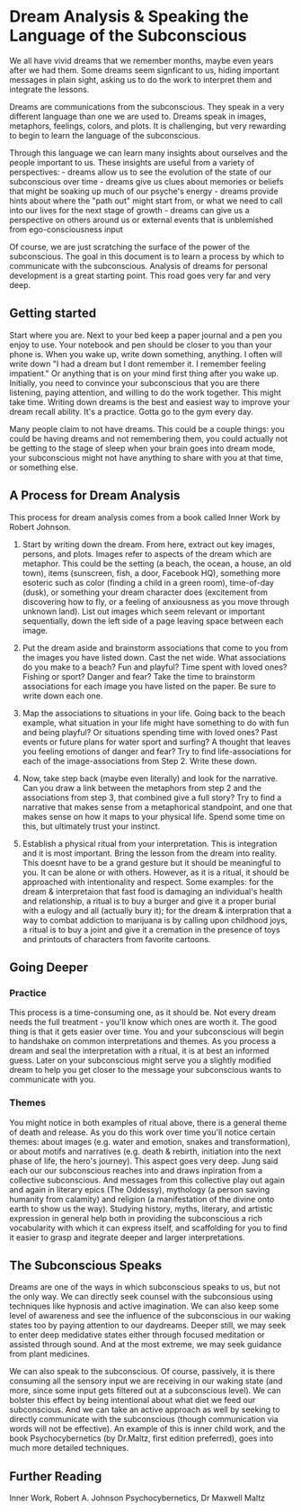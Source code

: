 
# Dream Analysis & Speaking the Language of the Subconscious

We all have vivid dreams that we remember months, maybe even years after we had them. Some dreams seem signficant to us, hiding important messages in plain sight, asking us to do the work to interpret them and integrate the lessons. 

Dreams are communications from the subconscious. They speak in a very different language than one we are used to. Dreams speak in images, metaphors, feelings, colors, and plots. It is challenging, but very rewarding to begin to learn the language of the subconscious. 

Through this language we can learn many insights about ourselves and the people important to us. These insights are useful from a variety of perspectives: 
    - dreams allow us to see the evolution of the state of our subconscious over time
    - dreams give us clues about memories or beliefs that might be soaking up much of our psyche's energy
    - dreams provide hints about where the "path out" might start from, or what we need to call into our lives for the next stage of growth
    - dreams can give us a perspective on others around us or external events that is unblemished from ego-consciousness input

Of course, we are just scratching the surface of the power of the subconscious. The goal in this document is to learn a process by which to communicate with the subconscious. Analysis of dreams for personal development is a great starting point. This road goes very far and very deep. 

## Getting started

Start where you are. Next to your bed keep a paper journal and a pen you enjoy to use. Your notebook and pen should be closer to you than your phone is. When you wake up, write down something, anything. I often will write down "I had a dream but I dont remember it. I remember feeling impatient." Or anything that is on your mind first thing after you wake up. Initially, you need to convince your subconscious that you are there listening, paying attention, and willing to do the work together. This might take time. Writing down dreams is the best and easiest way to improve your dream recall ability. It's a practice. Gotta go to the gym every day. 

Many people claim to not have dreams. This could be a couple things: you could be having dreams and not remembering them, you could actually not be getting to the stage of sleep when your brain goes into dream mode, your subconscious might not have anything to share with you at that time, or something else.



## A Process for Dream Analysis
This process for dream analysis comes from a book called Inner Work by Robert Johnson. 

1. Start by writing down the dream. From here, extract out key images, persons, and plots. Images refer to aspects of the dream which are metaphor. This could be the setting (a beach, the ocean, a house, an old town), items (sunscreen, fish, a door, Facebook HQ), something more esoteric such as color (finding a child in a green room), time-of-day (dusk), or something your dream character does (excitement from discovering how to fly, or a feeling of anxiousness as you move through unknown land). List out images which seem relevant or important sequentially, down the left side of a page leaving space between each image.

2. Put the dream aside and brainstorm associations that come to you from the images you have listed down. Cast the net wide. What associations do you make to a beach? Fun and playful? Time spent with loved ones? Fishing or sport? Danger and fear? Take the time to brainstorm associations for each image you have listed on the paper. Be sure to write down each one. 

3. Map the associations to situations in your life. Going back to the beach example, what situation in your life might have something to do with fun and being playful? Or situations spending time with loved ones? Past events or future plans for water sport and surfing? A thought that leaves you feeling emotions of danger and fear? Try to find life-associations for each of the image-associations from Step 2. Write these down.

4. Now, take step back (maybe even literally) and look for the narrative. Can you draw a link between the metaphors from step 2 and the associations from step 3, that combined give a full story? Try to find a narrative that makes sense from a metaphorical standpoint, and one that makes sense on how it maps to your physical life. Spend some time on this, but ultimately trust your instinct. 

5. Establish a physical ritual from your interpretation. This is integration and it is most important. Bring the lesson from the dream into reality. This doesnt have to be a grand gesture but it should be meaningful to you. It can be alone or with others. However, as it is a ritual, it should be approached with intentionality and respect. Some examples: for the dream & interpretaion that fast food is damaging an individual's health and relationship, a ritual is to buy a burger and give it a proper burial with a eulogy and all (actually bury it); for the dream & interpration that a way to combat addiction to marijuana is by calling upon childhood joys, a ritual is to buy a joint and give it a cremation in the presence of toys and printouts of characters from favorite cartoons. 

## Going Deeper

### Practice
This process is a time-consuming one, as it should be. Not every dream needs the full treatment - you'll know which ones are worth it. The good thing is that it gets easier over time. You and your subconscious will begin to handshake on common interpretations and themes. As you process a dream and seal the interpretation with a ritual, it is at best an informed guess. Later on your subconscious might serve you a slightly modified dream to help you get closer to the message your subconscious wants to communicate with you. 

### Themes
You might notice in both examples of ritual above, there is a general theme of death and release. As you do this work over time you'll notice certain themes: about images (e.g. water and emotion, snakes and transformation), or about motifs and narratives (e.g. death & rebirth, initiation into the next phase of life, the hero's journey). This aspect goes very deep. Jung said each our our subconscious reaches into and draws inpiration from a collective subconscious. And messages from this collective play out again and again in literary epics (The Oddessy), mythology (a person saving humanity from calamity) and religion (a manifestation of the divine onto earth to show us the way). Studying history, myths, literary, and artistic expression in general help both in providing the subconscious a rich vocabularity with which it can express itself, and scaffolding for you to find it easier to grasp and itegrate deeper and larger interpretations.  

## The Subconscious Speaks
Dreams are one of the ways in which subconscious speaks to us, but not the only way. We can directly seek counsel with the subconsious using techniques like hypnosis and active imagination. We can also keep some level of awareness and see the influence of the subconscious in our waking states too by paying attention to our daydreams. Deeper still, we may seek to enter deep medidative states either through focused meditation or assisted through sound. And at the most extreme, we may seek guidance from plant medicines. 

We can also speak to the subconscious. Of course, passively, it is there consuming all the sensory input we are receiving in our waking state (and more, since some input gets filtered out at a subconscious level). We can bolster this effect by being intentional about what diet we feed our subconscious. And we can take an active approach as well by seeking to directly communicate with the subconscious (though communication via words will not be effective). An example of this is inner child work, and the book Psychocybernetics (by Dr.Maltz, first edition preferred), goes into much more detailed techniques. 

## Further Reading
Inner Work, Robert A. Johnson
Psychocybernetics, Dr Maxwell Maltz